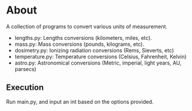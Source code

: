 
# About

A collection of programs to convert various units of measurement.

* lengths.py: Lengths conversions (kilometers, miles, etc).
* mass.py: Mass conversions (pounds, kilograms, etc).
* dosimetry.py: Ionizing radiation conversions (Rems, Sieverts, etc)
* temperature.py: Temperature conversions (Celsius, Fahrenheit, Kelvin)
* astro.py: Astronomical conversions (Metric, imperial, light years, AU, parsecs)

## Execution

Run main.py, and input an int based on the options provided.